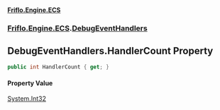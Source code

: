 #### [Friflo.Engine.ECS](index.md#'index')
### [Friflo.Engine.ECS](Friflo.Engine.ECS.md#'Friflo.Engine.ECS').[DebugEventHandlers](DebugEventHandlers.md#'Friflo.Engine.ECS.DebugEventHandlers')

## DebugEventHandlers.HandlerCount Property

```csharp
public int HandlerCount { get; }
```

#### Property Value
[System.Int32](https://docs.microsoft.com/en-us/dotnet/api/System.Int32#'System.Int32')